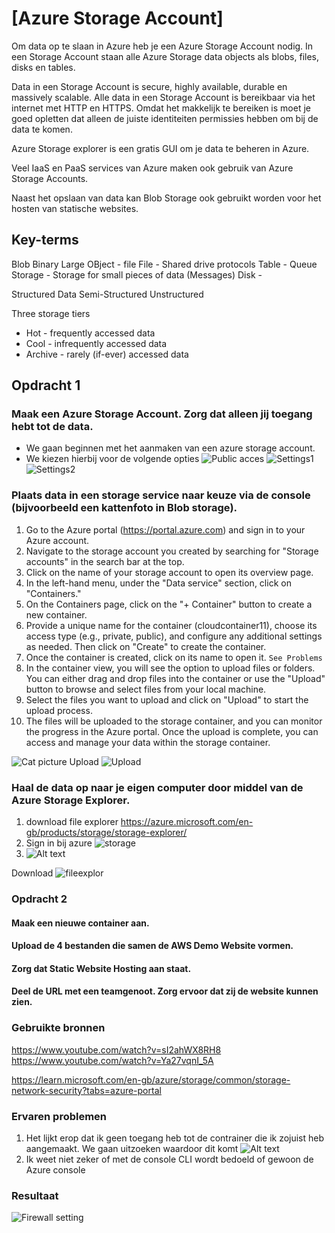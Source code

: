 # [Azure Storage Account]
Om data op te slaan in Azure heb je een Azure Storage Account nodig. In een Storage Account staan alle Azure Storage data objects als blobs, files, disks en tables.

Data in een Storage Account is secure, highly available, durable en massively scalable. Alle data in een Storage Account is bereikbaar via het internet met HTTP en HTTPS. Omdat het makkelijk te bereiken is moet je goed opletten dat alleen de juiste identiteiten permissies hebben om bij de data te komen.

Azure Storage explorer is een gratis GUI om je data te beheren in Azure.

Veel IaaS en PaaS services van Azure maken ook gebruik van Azure Storage Accounts.

Naast het opslaan van data kan Blob Storage ook gebruikt worden voor het hosten van statische websites.

## Key-terms
Blob Binary Large OBject - file
File - Shared drive protocols
Table - 
Queue Storage - Storage for small pieces of data (Messages)
Disk - 

Structured Data
Semi-Structured
Unstructured

Three storage tiers
- Hot - frequently accessed data
- Cool - infrequently accessed data
- Archive - rarely (if-ever) accessed data

## Opdracht 1
### Maak een Azure Storage Account. Zorg dat alleen jij toegang hebt tot de data.
- We gaan beginnen met het aanmaken van een azure storage account.
- We kiezen hierbij voor de volgende opties
![Public acces](<../00_includes/AZ-02/Public Acces.png>)
![Settings1](../00_includes/AZ-02/Settings1.png)
![Settings2](../00_includes/AZ-02/Settings2.png)

### Plaats data in een storage service naar keuze via de console (bijvoorbeeld een kattenfoto in Blob storage).
1. Go to the Azure portal (https://portal.azure.com) and sign in to your Azure account.
2. Navigate to the storage account you created by searching for "Storage accounts" in the search bar at the top.
3. Click on the name of your storage account to open its overview page.
4. In the left-hand menu, under the "Data service" section, click on "Containers."
5. On the Containers page, click on the "+ Container" button to create a new container.
6. Provide a unique name for the container (cloudcontainer11), choose its access type (e.g., private, public), and configure any additional settings as needed. Then click on "Create" to create the container.
7. Once the container is created, click on its name to open it. `See Problems`
8. In the container view, you will see the option to upload files or folders. You can either drag and drop files into the container or use the "Upload" button to browse and select files from your local machine.
9. Select the files you want to upload and click on "Upload" to start the upload process.
10. The files will be uploaded to the storage container, and you can monitor the progress in the Azure portal. Once the upload is complete, you can access and manage your data within the storage container.  

![Cat picture](../00_includes/AZ-02/moaz-tobok-awhhikacuTM-unsplash.jpg)
Upload
![Upload](<../00_includes/AZ-02/Image Uploaded.png>)

### Haal de data op naar je eigen computer door middel van de Azure Storage Explorer.
1. download file explorer
https://azure.microsoft.com/en-gb/products/storage/storage-explorer/
2. Sign in bij azure
![storage](<../00_includes/AZ05/findstorage account.png>)
3. ![Alt text](<../00_includes/AZ05/file explor.png>)

Download
![fileexplor](<../00_includes/AZ05/file explor.png>)

### Opdracht 2
#### Maak een nieuwe container aan.
#### Upload de 4 bestanden die samen de AWS Demo Website vormen.
#### Zorg dat Static Website Hosting aan staat.
#### Deel de URL met een teamgenoot. Zorg ervoor dat zij de website kunnen zien.


### Gebruikte bronnen
https://www.youtube.com/watch?v=sI2ahWX8RH8
https://www.youtube.com/watch?v=Ya27vqnI_5A

https://learn.microsoft.com/en-gb/azure/storage/common/storage-network-security?tabs=azure-portal

### Ervaren problemen
1. Het lijkt erop dat ik geen toegang heb tot de contrainer die ik zojuist heb aangemaakt.
    We gaan uitzoeken waardoor dit komt
    ![Alt text](../00_includes/AZ05/Noacces.png)
2. Ik weet niet zeker of met de console CLI wordt bedoeld of gewoon de Azure console

### Resultaat
![Firewall setting](<../00_includes/AZ-02/Firewall setting.png>)
